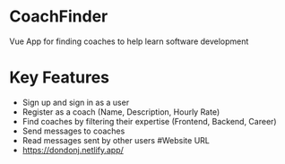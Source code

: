 # CoachFinder
 Vue App for finding coaches to help learn software development
# Key Features
- Sign up and sign in as a user
- Register as a coach (Name, Description, Hourly Rate)
- Find coaches by filtering their expertise (Frontend, Backend, Career)
- Send messages to coaches
- Read messages sent by other users
#Website URL
- https://dondonj.netlify.app/
